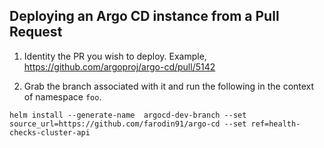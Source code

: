 ## Deploying an Argo CD instance from a Pull Request

1. Identity the PR you wish to deploy. Example, https://github.com/argoproj/argo-cd/pull/5142

2. Grab the branch associated with it and run the following in the context of namespace `foo`.

```
helm install --generate-name  argocd-dev-branch --set source_url=https://github.com/farodin91/argo-cd --set ref=health-checks-cluster-api
```